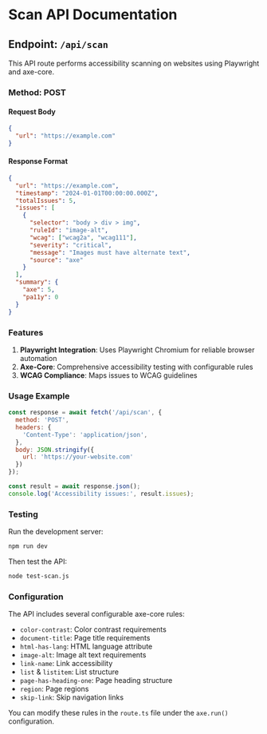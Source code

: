 # Scan API Documentation

## Endpoint: `/api/scan`

This API route performs accessibility scanning on websites using Playwright and axe-core.

### Method: POST

#### Request Body
```json
{
  "url": "https://example.com"
}
```

#### Response Format
```json
{
  "url": "https://example.com",
  "timestamp": "2024-01-01T00:00:00.000Z",
  "totalIssues": 5,
  "issues": [
    {
      "selector": "body > div > img",
      "ruleId": "image-alt",
      "wcag": ["wcag2a", "wcag111"],
      "severity": "critical",
      "message": "Images must have alternate text",
      "source": "axe"
    }
  ],
  "summary": {
    "axe": 5,
    "pa11y": 0
  }
}
```

### Features

1. **Playwright Integration**: Uses Playwright Chromium for reliable browser automation
2. **Axe-Core**: Comprehensive accessibility testing with configurable rules
3. **WCAG Compliance**: Maps issues to WCAG guidelines

### Usage Example

```javascript
const response = await fetch('/api/scan', {
  method: 'POST',
  headers: {
    'Content-Type': 'application/json',
  },
  body: JSON.stringify({
    url: 'https://your-website.com'
  })
});

const result = await response.json();
console.log('Accessibility issues:', result.issues);
```

### Testing

Run the development server:
```bash
npm run dev
```

Then test the API:
```bash
node test-scan.js
```

### Configuration

The API includes several configurable axe-core rules:
- `color-contrast`: Color contrast requirements
- `document-title`: Page title requirements
- `html-has-lang`: HTML language attribute
- `image-alt`: Image alt text requirements
- `link-name`: Link accessibility
- `list` & `listitem`: List structure
- `page-has-heading-one`: Page heading structure
- `region`: Page regions
- `skip-link`: Skip navigation links

You can modify these rules in the `route.ts` file under the `axe.run()` configuration.
